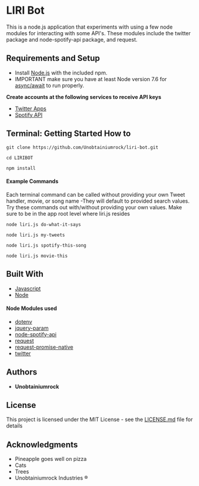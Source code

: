 # LIRI Bot

This is a node.js application that experiments with using a few node modules for interacting with some API's.
These modules include the twitter package and node-spotify-api package, and request.

## Requirements and Setup
* Install [Node.js](https://nodejs.org/en/download/) with the included npm.
* IMPORTANT make sure you have at least Node version 7.6 for [async/await](https://developer.mozilla.org/en-US/docs/Web/JavaScript/Reference/Statements/async_function) to run properly.

**Create accounts at the following services to receive API keys**
* [Twitter Apps](https://apps.twitter.com/)
* [Spotify API](https://beta.developer.spotify.com/documentation/web-api/)

## Terminal: Getting Started How to
```
git clone https://github.com/Unobtainiumrock/liri-bot.git 

cd LIRIBOT

npm install
```


#### Example Commands
Each terminal command can be called without providing your own Tweet handler, movie, or song name -They will default to provided search values. Try these commands out with/without providing your own values. Make sure to be in the app root level where liri.js resides

```
node liri.js do-what-it-says

node liri.js my-tweets

node liri.js spotify-this-song

node liri.js movie-this
```



## Built With

* [Javascript](https://eloquentjavascript.net/)
* [Node](https://nodejs.org/en/)

#### Node Modules used
* [dotenv](https://github.com/motdotla/dotenv)
* [jquery-param](https://github.com/knowledgecode/jquery-param)
* [node-spotify-api](https://github.com/ceckenrode/node-spotify-api)
* [request](https://github.com/request/request)
* [request-promise-native](https://github.com/request/request-promise-native)
* [twitter](https://github.com/desmondmorris/node-twitter)



## Authors

* **Unobtainiumrock**

## License

This project is licensed under the MIT License - see the [LICENSE.md](LICENSE.md) file for details

## Acknowledgments

* Pineapple goes well on pizza
* Cats
* Trees
* Unobtainiumrock Industries ®

